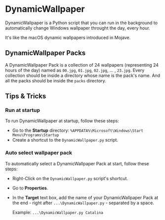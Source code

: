 # DynamicWallpaper
DynamicWallpaper is a Python script that you can run in the background to
automatically change Windows wallpaper throught the day, every hour.

It's like the macOS dynamic wallpapers introduced in Mojave.

## DynamicWallpaper Packs
A DynamicWallpaper Pack is a collection of 24 wallpapers (representing 24 hours
of the day) named as `00.jpg`, `01.jpg`, `02.jpg`, ... , `23.jpg`.
Every collection should be inside a directory whose name is the pack's name.
And all the packs should be inside the `packs` directory.


## Tips & Tricks

### Run at startup
To run DynamicWallpaper at startup, follow these steps:
- Go to the **Startup** directory:
  `%APPDATA%\Microsoft\Windows\Start Menu\Programs\Startup`
- Create a shortcut to the `DynamicWallpaper.py` script.

### Auto select wallpaper pack
To automatically select a DynamicWallpaper Pack at start, follow these steps:
- Right-Click on the `DynamicWallpaper.py` script's shortcut.
- Go to **Properties**.
- In the **Target** text box, add the name of your DynamicWallpaper Pack at the
  end - right after `...\DynamicWallpaper.py` - separated by a space.

  Example: `...\DynamicWallpaper.py Catalina`
